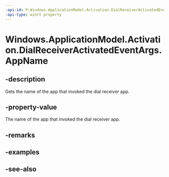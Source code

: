 ----api-id: P:Windows.ApplicationModel.Activation.DialReceiverActivatedEventArgs.AppName
-api-type: winrt property
---<!-- Property syntaxpublic string AppName { get; }--># Windows.ApplicationModel.Activation.DialReceiverActivatedEventArgs.AppName## -descriptionGets the name of the app that invoked the dial receiver app.## -property-valueThe name of the app that invoked the dial receiver app.## -remarks## -examples## -see-also